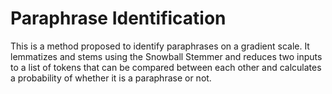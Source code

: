 # Paraphrase Identification
This is a method proposed to identify paraphrases on a gradient scale. It lemmatizes and stems using the Snowball Stemmer and reduces two inputs to a list of tokens that can be compared between each other and calculates a probability of whether it is a paraphrase or not.
